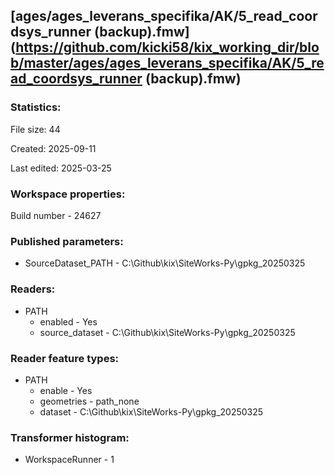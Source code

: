 ﻿## [ages/ages_leverans_specifika/AK/5_read_coordsys_runner (backup).fmw](https://github.com/kicki58/kix_working_dir/blob/master/ages/ages_leverans_specifika/AK/5_read_coordsys_runner (backup).fmw)

### Statistics:
File size: 44

Created: 2025-09-11

Last edited: 2025-03-25


### Workspace properties:
Build number    - 24627

### Published parameters:
*  SourceDataset_PATH    -   C:\Github\kix\SiteWorks-Py\gpkg_20250325

### Readers:
*  PATH
    * enabled    -  Yes
    * source_dataset    -   C:\Github\kix\SiteWorks-Py\gpkg_20250325

### Reader feature types:
*  PATH
    * enable - Yes
    * geometries - path_none
    * dataset - C:\Github\kix\SiteWorks-Py\gpkg_20250325




### Transformer histogram:
*  WorkspaceRunner    -   1

